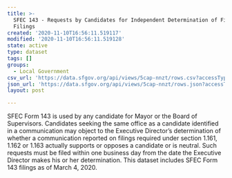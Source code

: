 ```yaml
---
title: >-
  SFEC 143 - Requests by Candidates for Independent Determination of Filings -
  Filings
created: '2020-11-10T16:56:11.519117'
modified: '2020-11-10T16:56:11.519128'
state: active
type: dataset
tags: []
groups:
  - Local Government
csv_url: 'https://data.sfgov.org/api/views/5cap-nnzt/rows.csv?accessType=DOWNLOAD'
json_url: 'https://data.sfgov.org/api/views/5cap-nnzt/rows.json?accessType=DOWNLOAD'
layout: post

---
```

SFEC Form 143 is used by any candidate for Mayor or the Board of Supervisors.  Candidates seeking the same office as a candidate identified in a communication may object to the Executive Director’s determination of whether a communication reported on filings required under section 1.161, 1.162 or 1.163 actually supports or opposes a candidate or is neutral. Such requests must be filed within one business day from the date the Executive Director makes his or her determination. This dataset includes SFEC Form 143 filings as of March 4, 2020.
